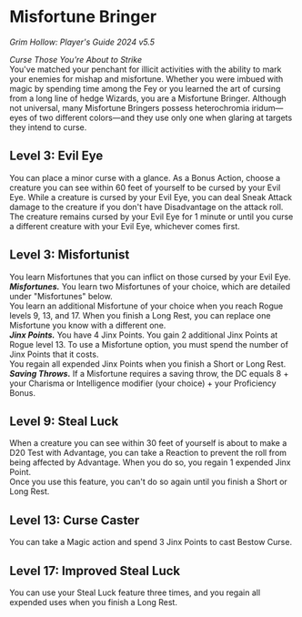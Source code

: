 # Misfortune Bringer
*Grim Hollow: Player's Guide 2024 v5.5*

*Curse Those You're About to Strike*  
You've matched your penchant for illicit activities with the ability to mark your enemies for mishap and misfortune. Whether you were imbued with magic by spending time among the Fey or you learned the art of cursing from a long line of hedge Wizards, you are a Misfortune Bringer. Although not universal, many Misfortune Bringers possess heterochromia iridum—eyes of two different colors—and they use only one when glaring at targets they intend to curse.

## Level 3: Evil Eye
You can place a minor curse with a glance. As a Bonus Action, choose a creature you can see within 60 feet of yourself to be cursed by your Evil Eye. While a creature is cursed by your Evil Eye, you can deal Sneak Attack damage to the creature if you don't have Disadvantage on the attack roll.  
The creature remains cursed by your Evil Eye for 1 minute or until you curse a different creature with your Evil Eye, whichever comes first.

## Level 3: Misfortunist
You learn Misfortunes that you can inflict on those cursed by your Evil Eye.  
***Misfortunes.*** You learn two Misfortunes of your choice, which are detailed under "Misfortunes" below.  
You learn an additional Misfortune of your choice when you reach Rogue levels 9, 13, and 17. When you finish a Long Rest, you can replace one Misfortune you know with a different one.  
***Jinx Points.*** You have 4 Jinx Points. You gain 2 additional Jinx Points at Rogue level 13. To use a Misfortune option, you must spend the number of Jinx Points that it costs.  
You regain all expended Jinx Points when you finish a Short or Long Rest.  
***Saving Throws.*** If a Misfortune requires a saving throw, the DC equals 8 + your Charisma or Intelligence modifier (your choice) + your Proficiency Bonus.

## Level 9: Steal Luck
When a creature you can see within 30 feet of yourself is about to make a D20 Test with Advantage, you can take a Reaction to prevent the roll from being affected by Advantage. When you do so, you regain 1 expended Jinx Point.  
Once you use this feature, you can't do so again until you finish a Short or Long Rest.

## Level 13: Curse Caster
You can take a Magic action and spend 3 Jinx Points to cast Bestow Curse.

## Level 17: Improved Steal Luck
You can use your Steal Luck feature three times, and you regain all expended uses when you finish a Long Rest.